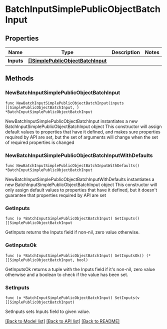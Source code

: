 # BatchInputSimplePublicObjectBatchInput

## Properties

Name | Type | Description | Notes
------------ | ------------- | ------------- | -------------
**Inputs** | [**[]SimplePublicObjectBatchInput**](SimplePublicObjectBatchInput.md) |  | 

## Methods

### NewBatchInputSimplePublicObjectBatchInput

`func NewBatchInputSimplePublicObjectBatchInput(inputs []SimplePublicObjectBatchInput, ) *BatchInputSimplePublicObjectBatchInput`

NewBatchInputSimplePublicObjectBatchInput instantiates a new BatchInputSimplePublicObjectBatchInput object
This constructor will assign default values to properties that have it defined,
and makes sure properties required by API are set, but the set of arguments
will change when the set of required properties is changed

### NewBatchInputSimplePublicObjectBatchInputWithDefaults

`func NewBatchInputSimplePublicObjectBatchInputWithDefaults() *BatchInputSimplePublicObjectBatchInput`

NewBatchInputSimplePublicObjectBatchInputWithDefaults instantiates a new BatchInputSimplePublicObjectBatchInput object
This constructor will only assign default values to properties that have it defined,
but it doesn't guarantee that properties required by API are set

### GetInputs

`func (o *BatchInputSimplePublicObjectBatchInput) GetInputs() []SimplePublicObjectBatchInput`

GetInputs returns the Inputs field if non-nil, zero value otherwise.

### GetInputsOk

`func (o *BatchInputSimplePublicObjectBatchInput) GetInputsOk() (*[]SimplePublicObjectBatchInput, bool)`

GetInputsOk returns a tuple with the Inputs field if it's non-nil, zero value otherwise
and a boolean to check if the value has been set.

### SetInputs

`func (o *BatchInputSimplePublicObjectBatchInput) SetInputs(v []SimplePublicObjectBatchInput)`

SetInputs sets Inputs field to given value.



[[Back to Model list]](../README.md#documentation-for-models) [[Back to API list]](../README.md#documentation-for-api-endpoints) [[Back to README]](../README.md)


